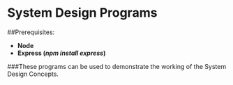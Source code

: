 # System Design Programs

##Prerequisites:

- **Node**
- **Express (*npm install express*)**

###These programs can be used to demonstrate the working of the System Design Concepts.
